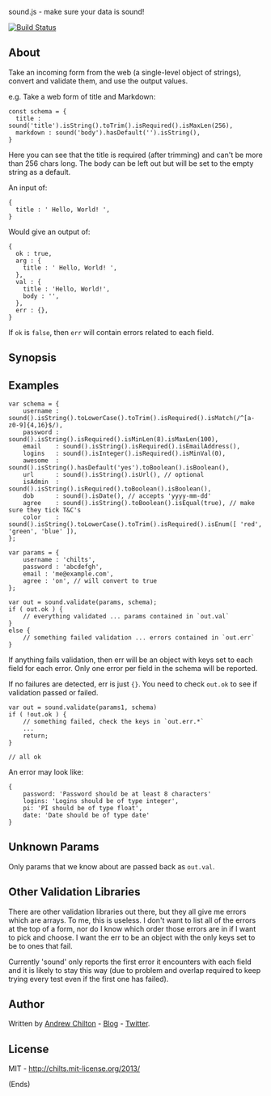sound.js - make sure your data is sound!

[![Build Status](https://travis-ci.org/appsattic/sound.png?branch=master)](https://travis-ci.org/appsattic/sound)

## About ##

Take an incoming form from the web (a single-level object of strings), convert and validate them, and use the output
values.

e.g. Take a web form of title and Markdown:

```
const schema = {
  title : sound('title').isString().toTrim().isRequired().isMaxLen(256),
  markdown : sound('body').hasDefault('').isString(),
}
```

Here you can see that the title is required (after trimming) and can't be more than 256 chars long. The body can be
left out but will be set to the empty string as a default.

An input of:

```
{
  title : ' Hello, World! ',
}
```

Would give an output of:

```
{
  ok : true,
  arg : {
    title : ' Hello, World! ',
  },
  val : {
    title : 'Hello, World!',
    body : '',
  },
  err : {},
}
```

If `ok` is `false`, then `err` will contain errors related to each field.

## Synopsis ##



## Examples ##

```
var schema = {
    username : sound().isString().toLowerCase().toTrim().isRequired().isMatch(/^[a-z0-9]{4,16}$/),
    password : sound().isString().isRequired().isMinLen(8).isMaxLen(100),
    email    : sound().isString().isRequired().isEmailAddress(),
    logins   : sound().isInteger().isRequired().isMinVal(0),
    awesome  : sound().isString().hasDefault('yes').toBoolean().isBoolean(),
    url      : sound().isString().isUrl(), // optional
    isAdmin  : sound().isString().isRequired().toBoolean().isBoolean(),
    dob      : sound().isDate(), // accepts 'yyyy-mm-dd'
    agree    : sound().isString().toBoolean().isEqual(true), // make sure they tick T&C's
    color    : sound().isString().toLowerCase().toTrim().isRequired().isEnum([ 'red', 'green', 'blue' ]),
};

var params = {
    username : 'chilts',
    password : 'abcdefgh',
    email : 'me@example.com',
    agree : 'on', // will convert to true
};

var out = sound.validate(params, schema);
if ( out.ok ) {
    // everything validated ... params contained in `out.val`
}
else {
    // something failed validation ... errors contained in `out.err`
}
```

If anything fails validation, then err will be an object with keys set to each field for each error. Only one error per
field in the schema will be reported.

If no failures are detected, err is just `{}`. You need to check `out.ok` to see if validation passed or failed.

```
var out = sound.validate(params1, schema)
if ( !out.ok ) {
    // something failed, check the keys in `out.err.*`
    ...
    return;
}

// all ok
```

An error may look like:

```
{
    password: 'Password should be at least 8 characters'
    logins: 'Logins should be of type integer',
    pi: 'PI should be of type float',
    date: 'Date should be of type date'
}
```

## Unknown Params ##

Only params that we know about are passed back as `out.val`.

## Other Validation Libraries ##

There are other validation libraries out there, but they all give me errors which are arrays. To me, this is useless. I
don't want to list all of the errors at the top of a form, nor do I know which order those errors are in if I want to
pick and choose. I want the err to be an object with the only keys set to be to ones that fail.

Currently 'sound' only reports the first error it encounters with each field and it is likely to stay this way (due to
problem and overlap required to keep trying every test even if the first one has failed).

## Author ##

Written by [Andrew Chilton](http://chilts.org/) - [Blog](http://chilts.org/blog/) -
[Twitter](https://twitter.com/andychilton).

## License ##

MIT - http://chilts.mit-license.org/2013/

(Ends)
